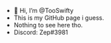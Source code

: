 - 👋 Hi, I’m @TooSwifty
- This is my GitHub page i guess.
- Nothing to see here tho.
- Discord: Zep#3981


<!---
DoULikeCookies/DoULikeCookies is a ✨ special ✨ repository because its `README.md` (this file) appears on your GitHub profile.
You can click the Preview link to take a look at your changes.
--->
